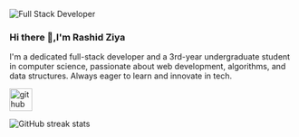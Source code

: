 
![Full Stack Developer](https://pbs.twimg.com/profile_banners/1244624565684146176/1716462293/1500x500)
### Hi there 👋,I'm Rashid Ziya
I'm a dedicated full-stack developer and a 3rd-year undergraduate student in computer science, passionate about web development, algorithms, and data structures. Always eager to learn and innovate in tech.





[<img src='https://cdn.jsdelivr.net/npm/simple-icons@3.0.1/icons/github.svg' alt='github' height='40'>](https://github.com/Rashidziya)  

![GitHub streak stats](https://streak-stats.demolab.com/?user=Rashidziya)  

